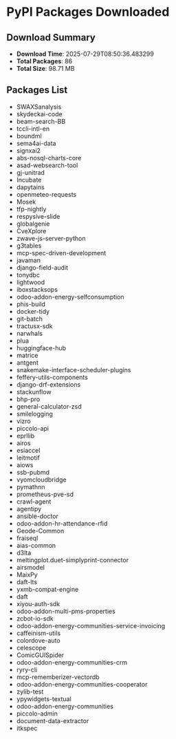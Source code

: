 # PyPI Packages Downloaded

## Download Summary
- **Download Time**: 2025-07-29T08:50:36.483299
- **Total Packages**: 86
- **Total Size**: 98.71 MB

## Packages List
- SWAXSanalysis
- skydeckai-code
- beam-search-BB
- tccli-intl-en
- boundml
- sema4ai-data
- signxai2
- abs-nosql-charts-core
- asad-websearch-tool
- gj-unitrad
- Incubate
- dapytains
- openmeteo-requests
- Mosek
- tfp-nightly
- respysive-slide
- globalgenie
- CveXplore
- zwave-js-server-python
- g3tables
- mcp-spec-driven-development
- javaman
- django-field-audit
- tonydbc
- lightwood
- iboxstacksops
- odoo-addon-energy-selfconsumption
- phis-build
- docker-tidy
- git-batch
- tractusx-sdk
- narwhals
- plua
- huggingface-hub
- matrice
- antgent
- snakemake-interface-scheduler-plugins
- feffery-utils-components
- django-drf-extensions
- stackunflow
- bhp-pro
- general-calculator-zsd
- smilelogging
- vizro
- piccolo-api
- eprllib
- airos
- esiaccel
- leitmotif
- aiows
- ssb-pubmd
- vyomcloudbridge
- pymathnn
- prometheus-pve-sd
- crawl-agent
- agentipy
- ansible-doctor
- odoo-addon-hr-attendance-rfid
- Geode-Common
- fraiseql
- aias-common
- d3lta
- meltingplot.duet-simplyprint-connector
- airsmodel
- MaixPy
- daft-lts
- yxmb-compat-engine
- daft
- xiyou-auth-sdk
- odoo-addon-multi-pms-properties
- zcbot-io-sdk
- odoo-addon-energy-communities-service-invoicing
- caffeinism-utils
- colordove-auto
- celescope
- ComicGUISpider
- odoo-addon-energy-communities-crm
- ryry-cli
- mcp-rememberizer-vectordb
- odoo-addon-energy-communities-cooperator
- zylib-test
- ypywidgets-textual
- odoo-addon-energy-communities
- piccolo-admin
- document-data-extractor
- itkspec
